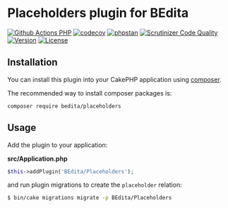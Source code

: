# Placeholders plugin for BEdita

[![Github Actions PHP](https://github.com/bedita/placeholders/workflows/php/badge.svg)](https://github.com/bedita/placeholders/actions?query=workflow%3Aphp)
[![codecov](https://codecov.io/gh/bedita/placeholders/branch/main/graph/badge.svg)](https://codecov.io/gh/bedita/placeholders)
[![phpstan](https://img.shields.io/badge/PHPStan-level%208-brightgreen.svg)](https://phpstan.org)
[![Scrutinizer Code Quality](https://scrutinizer-ci.com/g/bedita/placeholders/badges/quality-score.png)](https://scrutinizer-ci.com/g/bedita/placeholders/)
[![Version](https://img.shields.io/packagist/v/bedita/placeholders.svg?label=stable)](https://packagist.org/packages/bedita/placeholders)
[![License](https://img.shields.io/badge/License-LGPL_v3-orange.svg)](https://github.com/bedita/placeholders/blob/main/LICENSE.LGPL)

## Installation

You can install this plugin into your CakePHP application using [composer](https://getcomposer.org).

The recommended way to install composer packages is:

```
composer require bedita/placeholders
```

## Usage

Add the plugin to your application:

**src/Application.php**
```php
$this->addPlugin('BEdita/Placeholders');
```

and run plugin migrations to create the `placeholder` relation:

```sh
$ bin/cake migrations migrate -p BEdita/Placeholders
```
